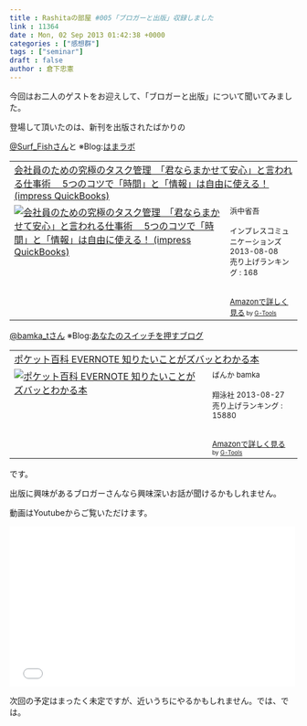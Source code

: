 ```yaml
---
title : Rashitaの部屋 #005「ブロガーと出版」収録しました
link : 11364
date : Mon, 02 Sep 2013 01:42:38 +0000
categories : ["感想群"]
tags : ["seminar"]
draft : false
author : 倉下忠憲
---
```


今回はお二人のゲストをお迎えして、「ブロガーと出版」について聞いてみました。

登場して頂いたのは、新刊を出版されたばかりの

<a href="https://twitter.com/Surf_Fish" target="_blank">@Surf_Fishさん</a>と
※Blog:<a href="http://hama73.com/" target="_blank">はまラボ</a>

<table  border="0" cellpadding="5"><tr><td colspan="2"><a href="http://www.amazon.co.jp/%E4%BC%9A%E7%A4%BE%E5%93%A1%E3%81%AE%E3%81%9F%E3%82%81%E3%81%AE%E7%A9%B6%E6%A5%B5%E3%81%AE%E3%82%BF%E3%82%B9%E3%82%AF%E7%AE%A1%E7%90%86-%E3%80%8C%E5%90%9B%E3%81%AA%E3%82%89%E3%81%BE%E3%81%8B%E3%81%9B%E3%81%A6%E5%AE%89%E5%BF%83%E3%80%8D%E3%81%A8%E8%A8%80%E3%82%8F%E3%82%8C%E3%82%8B%E4%BB%95%E4%BA%8B%E8%A1%93-5%E3%81%A4%E3%81%AE%E3%82%B3%E3%83%84%E3%81%A7%E3%80%8C%E6%99%82%E9%96%93%E3%80%8D%E3%81%A8%E3%80%8C%E6%83%85%E5%A0%B1%E3%80%8D%E3%81%AF%E8%87%AA%E7%94%B1%E3%81%AB%E4%BD%BF%E3%81%88%E3%82%8B%EF%BC%81-impress-QuickBooks-ebook/dp/B00EE5N1IK%3FSubscriptionId%3D15SMZCTB9V8NGR2TW082%26tag%3Drashita1000-22%26linkCode%3Dxm2%26camp%3D2025%26creative%3D165953%26creativeASIN%3DB00EE5N1IK" target="_top">会社員のための究極のタスク管理　「君ならまかせて安心」と言われる仕事術 　5つのコツで「時間」と「情報」は自由に使える！ (impress QuickBooks)</a><img src="http://www.assoc-amazon.jp/e/ir?t=rashita1000-22&l=ur2&o=9" width="1" height="1" style="border: none;" alt="" /></td></tr><tr><td valign="top"><a href="http://www.amazon.co.jp/%E4%BC%9A%E7%A4%BE%E5%93%A1%E3%81%AE%E3%81%9F%E3%82%81%E3%81%AE%E7%A9%B6%E6%A5%B5%E3%81%AE%E3%82%BF%E3%82%B9%E3%82%AF%E7%AE%A1%E7%90%86-%E3%80%8C%E5%90%9B%E3%81%AA%E3%82%89%E3%81%BE%E3%81%8B%E3%81%9B%E3%81%A6%E5%AE%89%E5%BF%83%E3%80%8D%E3%81%A8%E8%A8%80%E3%82%8F%E3%82%8C%E3%82%8B%E4%BB%95%E4%BA%8B%E8%A1%93-5%E3%81%A4%E3%81%AE%E3%82%B3%E3%83%84%E3%81%A7%E3%80%8C%E6%99%82%E9%96%93%E3%80%8D%E3%81%A8%E3%80%8C%E6%83%85%E5%A0%B1%E3%80%8D%E3%81%AF%E8%87%AA%E7%94%B1%E3%81%AB%E4%BD%BF%E3%81%88%E3%82%8B%EF%BC%81-impress-QuickBooks-ebook/dp/B00EE5N1IK%3FSubscriptionId%3D15SMZCTB9V8NGR2TW082%26tag%3Drashita1000-22%26linkCode%3Dxm2%26camp%3D2025%26creative%3D165953%26creativeASIN%3DB00EE5N1IK" target="_top"><img src="http://ecx.images-amazon.com/images/I/51OqdKCbnsL._SL160_.jpg" border="0" alt="会社員のための究極のタスク管理　「君ならまかせて安心」と言われる仕事術 　5つのコツで「時間」と「情報」は自由に使える！ (impress QuickBooks)" /></a></td><td valign="top"><font size="-1">浜中省吾 <br /><br />インプレスコミュニケーションズ  2013-08-08<br />売り上げランキング : 168<br /><br /><br /><a href="http://www.amazon.co.jp/%E4%BC%9A%E7%A4%BE%E5%93%A1%E3%81%AE%E3%81%9F%E3%82%81%E3%81%AE%E7%A9%B6%E6%A5%B5%E3%81%AE%E3%82%BF%E3%82%B9%E3%82%AF%E7%AE%A1%E7%90%86-%E3%80%8C%E5%90%9B%E3%81%AA%E3%82%89%E3%81%BE%E3%81%8B%E3%81%9B%E3%81%A6%E5%AE%89%E5%BF%83%E3%80%8D%E3%81%A8%E8%A8%80%E3%82%8F%E3%82%8C%E3%82%8B%E4%BB%95%E4%BA%8B%E8%A1%93-5%E3%81%A4%E3%81%AE%E3%82%B3%E3%83%84%E3%81%A7%E3%80%8C%E6%99%82%E9%96%93%E3%80%8D%E3%81%A8%E3%80%8C%E6%83%85%E5%A0%B1%E3%80%8D%E3%81%AF%E8%87%AA%E7%94%B1%E3%81%AB%E4%BD%BF%E3%81%88%E3%82%8B%EF%BC%81-impress-QuickBooks-ebook/dp/B00EE5N1IK%3FSubscriptionId%3D15SMZCTB9V8NGR2TW082%26tag%3Drashita1000-22%26linkCode%3Dxm2%26camp%3D2025%26creative%3D165953%26creativeASIN%3DB00EE5N1IK" target="_top">Amazonで詳しく見る</a></font><font size="-2"> by <a href="http://www.goodpic.com/mt/aws/index.html" >G-Tools</a></font></td></tr></table>

<a href="https://twitter.com/bamka_t" target="_blank">@bamka_tさん</a> 
※Blog:<a href="http://bamka.info/" target="_blank">あなたのスイッチを押すブログ</a>

<table  border="0" cellpadding="5"><tr><td colspan="2"><a href="http://www.amazon.co.jp/%E3%83%9D%E3%82%B1%E3%83%83%E3%83%88%E7%99%BE%E7%A7%91-EVERNOTE-%E7%9F%A5%E3%82%8A%E3%81%9F%E3%81%84%E3%81%93%E3%81%A8%E3%81%8C%E3%82%BA%E3%83%90%E3%83%83%E3%81%A8%E3%82%8F%E3%81%8B%E3%82%8B%E6%9C%AC-%E3%81%B0%E3%82%93%E3%81%8B/dp/4798132438%3FSubscriptionId%3D15SMZCTB9V8NGR2TW082%26tag%3Drashita1000-22%26linkCode%3Dxm2%26camp%3D2025%26creative%3D165953%26creativeASIN%3D4798132438" target="_top">ポケット百科 EVERNOTE 知りたいことがズバッとわかる本</a><img src="http://www.assoc-amazon.jp/e/ir?t=rashita1000-22&l=ur2&o=9" width="1" height="1" style="border: none;" alt="" /></td></tr><tr><td valign="top"><a href="http://www.amazon.co.jp/%E3%83%9D%E3%82%B1%E3%83%83%E3%83%88%E7%99%BE%E7%A7%91-EVERNOTE-%E7%9F%A5%E3%82%8A%E3%81%9F%E3%81%84%E3%81%93%E3%81%A8%E3%81%8C%E3%82%BA%E3%83%90%E3%83%83%E3%81%A8%E3%82%8F%E3%81%8B%E3%82%8B%E6%9C%AC-%E3%81%B0%E3%82%93%E3%81%8B/dp/4798132438%3FSubscriptionId%3D15SMZCTB9V8NGR2TW082%26tag%3Drashita1000-22%26linkCode%3Dxm2%26camp%3D2025%26creative%3D165953%26creativeASIN%3D4798132438" target="_top"><img src="http://ecx.images-amazon.com/images/I/61MoqRqH%2BlL._SL160_.jpg" border="0" alt="ポケット百科 EVERNOTE 知りたいことがズバッとわかる本" /></a></td><td valign="top"><font size="-1">ばんか bamka <br /><br />翔泳社  2013-08-27<br />売り上げランキング : 15880<br /><br /><br /><a href="http://www.amazon.co.jp/%E3%83%9D%E3%82%B1%E3%83%83%E3%83%88%E7%99%BE%E7%A7%91-EVERNOTE-%E7%9F%A5%E3%82%8A%E3%81%9F%E3%81%84%E3%81%93%E3%81%A8%E3%81%8C%E3%82%BA%E3%83%90%E3%83%83%E3%81%A8%E3%82%8F%E3%81%8B%E3%82%8B%E6%9C%AC-%E3%81%B0%E3%82%93%E3%81%8B/dp/4798132438%3FSubscriptionId%3D15SMZCTB9V8NGR2TW082%26tag%3Drashita1000-22%26linkCode%3Dxm2%26camp%3D2025%26creative%3D165953%26creativeASIN%3D4798132438" target="_top">Amazonで詳しく見る</a></font><font size="-2"> by <a href="http://www.goodpic.com/mt/aws/index.html" >G-Tools</a></font></td></tr></table>

です。

出版に興味があるブロガーさんなら興味深いお話が聞けるかもしれません。

動画はYoutubeからご覧いただけます。

<iframe width="500" height="281" src="//www.youtube.com/embed/BkiKCaAeroo" frameborder="0" allowfullscreen></iframe>

次回の予定はまったく未定ですが、近いうちにやるかもしれません。では、では。